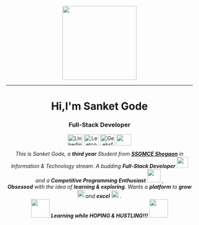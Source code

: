 <p align="center">
  <img src="https://media.giphy.com/media/97dzocwezsVEpHmX2T/giphy.gif" height="200"/>
</p>
<hr>
<h1 align="center">Hi,I'm Sanket Gode</h1>
<h3 align="center">Full-Stack Developer</h3>
<p align="center">
<a href="https://www.linkedin.com/in/sanket-gode-89312b1b2/" target="blank"><img align="center" src="https://cdn.jsdelivr.net/npm/simple-icons@3.0.1/icons/linkedin.svg" alt="Linkedin" height="30" width="40" /></a>
<a href="https://leetcode.com/defcve/" target="blank"><img align="center" src="https://cdn.jsdelivr.net/npm/simple-icons@3.0.1/icons/leetcode.svg" alt="Leetcode" height="30" width="40" /></a>
<a href="https://auth.geeksforgeeks.org/user/sanketgode0/" target="blank"><img align="center" src="https://cdn.jsdelivr.net/npm/simple-icons@3.0.1/icons/geeksforgeeks.svg" alt="GeeksforGeeks" height="30" width="40" /></a>
 <a href = "mailto: sanketgode0@gmail.com"><img align="center" src="https://simpleicons.org/icons/gmail.svg" height="30" width="40" /></a>
</p>
</p>

<p align="center">
  <em>
    This is Sanket Gode, a <b>third year</b> Student from <a href="https://ssgmce.ac.in/"> <b>SSGMCE Shegaon</b></a> in Information & Technology stream.
    A budding <b>Full-Stack Developer</b> <img src="https://media.giphy.com/media/MgNKENhci39urj5djQ/giphy.gif" width="30px"> and a <b>Competitive Programming Enthusiast</b>&nbsp;<img src="https://github.com/TheDudeThatCode/TheDudeThatCode/blob/master/Assets/Designer.gif" width="36px">&nbsp,<br> <b>Obsessed</b>
    with the idea of <b>learning & exploring</b>. Wants a <b>platform</b> to 
    <b>grow</b> <img src="https://media.giphy.com/media/MgNKENhci39urj5djQ/giphy.gif" width="22px">and 
    <b>excel</b> <img src="https://github.com/TheDudeThatCode/TheDudeThatCode/blob/master/Assets/Medal.gif" width="20px">&nbsp.
  </em> 
  <br>
  <img src="https://media.giphy.com/media/VgCDAzcKvsR6OM0uWg/giphy.gif" width="50" /> <b><i>Learning while HOPING & HUSTLING!!!</i></b> <img src="https://media.giphy.com/media/7j2hfyeVcDtf2/giphy.gif" width="50" />
</p>

